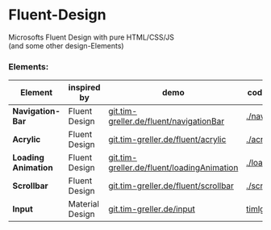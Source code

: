 # Fluent-Design
Microsofts Fluent Design with pure HTML/CSS/JS  
(and some other design-Elements)

### Elements:
| Element               | inspired by     | demo | code and readme |
| --------------------- | --------------- | ---- | ------ |
| __Navigation-Bar__    | Fluent Design   | [git.tim-greller.de/fluent/navigationBar](https://tim-greller.de/git/fluent/navigationBar/) | [./navigationBar](navigationBar) |
| __Acrylic__           | Fluent Design   | [git.tim-greller.de/fluent/acrylic](https://tim-greller.de/git/fluent/acrylic/demo.html) | [./acrylic](acrylic) |
| __Loading Animation__ | Fluent Design   | [git.tim-greller.de/fluent/loadingAnimation](https://tim-greller.de/git/fluent/loadingAnimation/) | [./loadingAnimation](loadingAnimation) |
| __Scrollbar__         | Fluent Design   | [git.tim-greller.de/fluent/scrollbar](https://tim-greller.de/git/fluent/scrollbar/demo.html) | [./scrollbar](scrollbar) |
| __Input__             | Material Design | [git.tim-greller.de/input](https://tim-greller.de/git/input/)| [timlg07/input](https://github.com/timlg07/input) |
